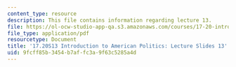 ```yaml
---
content_type: resource
description: This file contains information regarding lecture 13.
file: https://ol-ocw-studio-app-qa.s3.amazonaws.com/courses/17-20-introduction-to-american-politics-spring-2013/9fcff85b3454b7affc3a9f63c5285a4d_MIT17_20S13_Lecture13.pdf
file_type: application/pdf
resourcetype: Document
title: '17.20S13 Introduction to American Politics: Lecture Slides 13'
uid: 9fcff85b-3454-b7af-fc3a-9f63c5285a4d
---
```

